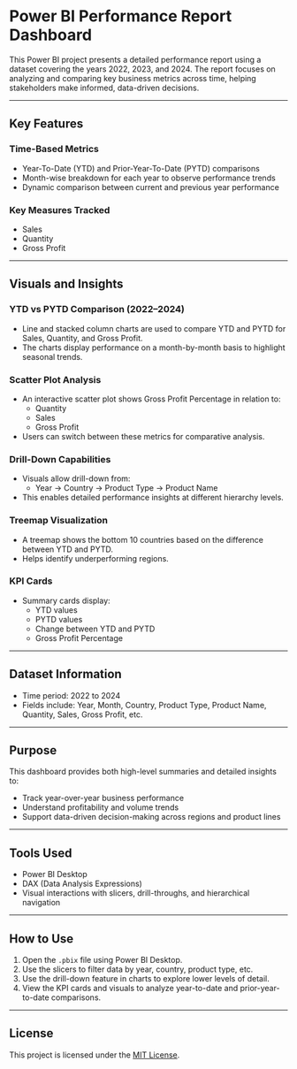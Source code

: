 # Power BI Performance Report Dashboard

This Power BI project presents a detailed performance report using a dataset covering the years 2022, 2023, and 2024. The report focuses on analyzing and comparing key business metrics across time, helping stakeholders make informed, data-driven decisions.

---

## Key Features

### Time-Based Metrics
- Year-To-Date (YTD) and Prior-Year-To-Date (PYTD) comparisons
- Month-wise breakdown for each year to observe performance trends
- Dynamic comparison between current and previous year performance

### Key Measures Tracked
- Sales
- Quantity
- Gross Profit

---

## Visuals and Insights

### YTD vs PYTD Comparison (2022–2024)
- Line and stacked column charts are used to compare YTD and PYTD for Sales, Quantity, and Gross Profit.
- The charts display performance on a month-by-month basis to highlight seasonal trends.

### Scatter Plot Analysis
- An interactive scatter plot shows Gross Profit Percentage in relation to:
  - Quantity
  - Sales
  - Gross Profit
- Users can switch between these metrics for comparative analysis.

### Drill-Down Capabilities
- Visuals allow drill-down from:
  - Year → Country → Product Type → Product Name
- This enables detailed performance insights at different hierarchy levels.

### Treemap Visualization
- A treemap shows the bottom 10 countries based on the difference between YTD and PYTD.
- Helps identify underperforming regions.

### KPI Cards
- Summary cards display:
  - YTD values
  - PYTD values
  - Change between YTD and PYTD
  - Gross Profit Percentage

---

## Dataset Information

- Time period: 2022 to 2024
- Fields include: Year, Month, Country, Product Type, Product Name, Quantity, Sales, Gross Profit, etc.

---

## Purpose

This dashboard provides both high-level summaries and detailed insights to:
- Track year-over-year business performance
- Understand profitability and volume trends
- Support data-driven decision-making across regions and product lines

---

## Tools Used

- Power BI Desktop
- DAX (Data Analysis Expressions)
- Visual interactions with slicers, drill-throughs, and hierarchical navigation

---

## How to Use

1. Open the `.pbix` file using Power BI Desktop.
2. Use the slicers to filter data by year, country, product type, etc.
3. Use the drill-down feature in charts to explore lower levels of detail.
4. View the KPI cards and visuals to analyze year-to-date and prior-year-to-date comparisons.

---

## License

This project is licensed under the [MIT License](LICENSE).
